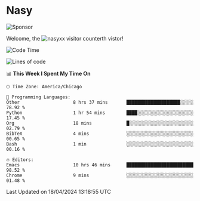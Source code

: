 # Nasy

<!--
<p align="center">
<img height="200" src="https://github-readme-stats.vercel.app/api?username=nasyxx&count_private=true&show_icons=true&theme=dracula&include_all_commits=true"/>
<img height="200" src="https://github-readme-stats.vercel.app/api/top-langs/?username=nasyxx&theme=dracula&hide=html,jupyter+notebook&count_private=true&show_icons=true"/>
</p>

  
----------------
-->

![Sponsor](https://img.shields.io/static/v1.svg?label=Sponsor&message=%E2%9D%A4&logo=GitHub&style=flat&color=pink)
 
Welcome, the ![nasyxx visitor counter](https://count.getloli.com/get/@nasyxx?theme=rule34)th vistor!
 
<!--START_SECTION:waka-->
![Code Time](http://img.shields.io/badge/Code%20Time-4%2C395%20hrs%204%20mins-blue)

![Lines of code](https://img.shields.io/badge/From%20Hello%20World%20I%27ve%20Written-0%20lines%20of%20code-blue)

📊 **This Week I Spent My Time On** 

```text
🕑︎ Time Zone: America/Chicago

💬 Programming Languages: 
Other                    8 hrs 37 mins       ████████████████████░░░░░   78.92 % 
Python                   1 hr 54 mins        ████░░░░░░░░░░░░░░░░░░░░░   17.45 % 
Org                      18 mins             █░░░░░░░░░░░░░░░░░░░░░░░░   02.79 % 
BibTeX                   4 mins              ░░░░░░░░░░░░░░░░░░░░░░░░░   00.65 % 
Bash                     1 min               ░░░░░░░░░░░░░░░░░░░░░░░░░   00.16 % 

🔥 Editors: 
Emacs                    10 hrs 46 mins      █████████████████████████   98.52 % 
Chrome                   9 mins              ░░░░░░░░░░░░░░░░░░░░░░░░░   01.48 % 
```


 Last Updated on 18/04/2024 13:18:55 UTC
<!--END_SECTION:waka-->

<!-- ![visitors](https://visitor-badge.laobi.icu/badge?page_id=nasyxx.nasyxx) -->

